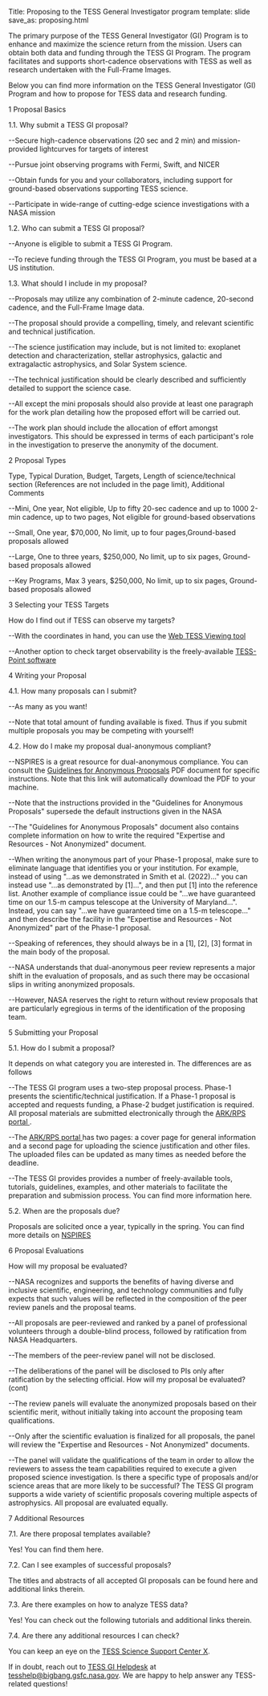 Title: Proposing to the TESS General Investigator program
template: slide
save_as: proposing.html


The primary purpose of the TESS General Investigator (GI) Program is to enhance and maximize the science return from the mission. Users can obtain both data and funding through the TESS GI Program. The program facilitates and supports short-cadence observations with TESS as well as research undertaken with the Full-Frame Images.

Below you can find more information on the TESS General Investigator (GI) Program and how to propose for TESS data and research funding.

1 Proposal Basics

1.1. Why submit a TESS GI proposal?

--Secure high-cadence observations (20 sec and 2 min) and mission-provided lightcurves for targets of interest

--Pursue joint observing programs with Fermi, Swift, and NICER

--Obtain funds for you and your collaborators, including support for ground-based observations supporting TESS science.

--Participate in wide-range of cutting-edge science investigations with a NASA mission

1.2. Who can submit a TESS GI proposal?

--Anyone is eligible to submit a TESS GI Program.

--To recieve funding through the TESS GI Program, you must be based at a US institution.

1.3. What should I include in my proposal?

--Proposals may utilize any combination of 2-minute cadence, 20-second cadence, and the Full-Frame Image data.

--The proposal should provide a compelling, timely, and relevant scientific and technical justification.

--The science justification may include, but is not limited to: exoplanet detection and characterization, stellar astrophysics, galactic and extragalactic astrophysics, and Solar System science.

--The technical justification should be clearly described and sufficiently detailed to support the science case.

--All except the mini proposals should also provide at least one paragraph for the work plan detailing how the proposed effort will be carried out.

--The work plan should include the allocation of effort amongst investigators. This should be expressed in terms of each participant's role in the investigation to preserve the anonymity of the document.

2 Proposal Types

Type, Typical Duration, Budget, Targets, Length of science/technical section (References are not included in the page limit), Additional Comments

--Mini, One year, Not eligible, Up to fifty 20-sec cadence and up to 1000 2-min cadence, up to two pages, Not eligible for ground-based observations

--Small, One year, $70,000, No limit, up to four pages,Ground-based proposals allowed

--Large, One to three years, $250,000, No limit, up to six pages, Ground-based proposals allowed

--Key Programs, Max 3 years, $250,000, No limit, up to six pages, Ground-based proposals allowed

3 Selecting your TESS Targets

How do I find out if TESS can observe my targets?

--With the coordinates in hand, you can use the <a href="https://heasarc.gsfc.nasa.gov/cgi-bin/tess/webtess/wtv.py" target="_blank">Web TESS Viewing tool</a>

--Another option to check target observability is the freely-available <a href="https://github.com/tessgi/tess-point" target="_blank">TESS-Point software</a>

4 Writing your Proposal

4.1. How many proposals can I submit?

--As many as you want!

--Note that total amount of funding available is fixed. Thus if you submit multiple proposals you may be competing with yourself!

4.2. How do I make my proposal dual-anonymous compliant?

--NSPIRES is a great resource for dual-anonymous compliance. You can consult the <a href="https://nspires.nasaprs.com/external/viewrepositorydocument/cmdocumentid=736703/solicitationId=%7B4B9CAAB3-D398-183A-B1F3-EF963DF415C7%7D/viewSolicitationDocument=1/Guidelines%20for%20Anonymous%20Proposals%20DAPR%20Doc%20Astro%20GO%20Programs.pdf" target="_blank">Guidelines for Anonymous Proposals</a> PDF document for specific instructions. Note that this link will automatically download the PDF to your machine.

--Note that the instructions provided in the "Guidelines for Anonymous Proposals" supersede the default instructions given in the NASA

--The "Guidelines for Anonymous Proposals" document also contains complete information on how to write the required "Expertise and Resources - Not Anonymized" document.

--When writing the anonymous part of your Phase-1 proposal, make sure to eliminate language that identifies you or your institution. For example, instead of using "...as we demonstrated in Smith et al. (2022)..." you can instead use "...as demonstrated by [1]...", and then put [1] into the reference list. Another example of compliance issue could be "...we have guaranteed time on our 1.5-m campus telescope at the University of Maryland...". Instead, you can say "...we have guaranteed time on a 1.5-m telescope..." and then describe the facility in the "Expertise and Resources - Not Anonymized" part of the Phase-1 proposal.

--Speaking of references, they should always be in a [1], [2], [3] format in the main body of the proposal.

--NASA understands that dual-anonymous peer review represents a major shift in the evaluation of proposals, and as such there may be occasional slips in writing anonymized proposals.

--However, NASA reserves the right to return without review proposals that are particularly egregious in terms of the identification of the proposing team.

5 Submitting your Proposal

5.1. How do I submit a proposal?

It depends on what category you are interested in. The differences are as follows

--The TESS GI program uses a two-step proposal process. Phase-1 presents the scientific/technical justification. If a Phase-1 proposal is accepted and requests funding, a Phase-2 budget justification is required. All proposal materials are submitted electronically through the <a href="https://heasarc.gsfc.nasa.gov/ark/rps/" target="_blank">ARK/RPS portal </a>.

--The <a href="https://heasarc.gsfc.nasa.gov/ark/rps/" target="_blank">ARK/RPS portal </a> has two pages: a cover page for general information and a second page for uploading the science justification and other files. The uploaded files can be updated as many times as needed before the deadline.

--The TESS GI provides provides a number of freely-available tools, tutorials, guidelines, examples, and other materials to facilitate the preparation and submission process. You can find more information here.

5.2. When are the proposals due?

Proposals are solicited once a year, typically in the spring. You can find more details on <a href="https://nspires.nasaprs.com/external/" target="_blank">NSPIRES</a>

6 Proposal Evaluations

How will my proposal be evaluated?

--NASA recognizes and supports the benefits of having diverse and inclusive scientific, engineering, and technology communities and fully expects that such values will be reflected in the composition of the peer review panels and the proposal teams.

--All proposals are peer-reviewed and ranked by a panel of professional volunteers through a double-blind process, followed by ratification from NASA Headquarters.

--The members of the peer-review panel will not be disclosed.

--The deliberations of the panel will be disclosed to PIs only after ratification by the selecting official.
How will my proposal be evaluated? (cont)

--The review panels will evaluate the anonymized proposals based on their scientific merit, without initially taking into account the proposing team qualifications.

--Only after the scientific evaluation is finalized for all proposals, the panel will review the "Expertise and Resources - Not Anonymized" documents.

--The panel will validate the qualifications of the team in order to allow the reviewers to assess the team capabilities required to execute a given proposed science investigation.
Is there a specific type of proposals and/or science areas that are more likely to be successful?
The TESS GI program supports a wide variety of scientific proposals covering multiple aspects of astrophysics. All proposal are evaluated equally.


7 Additional Resources

7.1. Are there proposal templates available?

Yes! You can find them here.

7.2. Can I see examples of successful proposals?

The titles and abstracts of all accepted GI proposals can be found here and additional links therein.

7.3. Are there examples on how to analyze TESS data?

Yes! You can check out the following tutorials and additional links therein.

7.4. Are there any additional resources I can check?

You can keep an eye on the <a href="https://twitter.com/tesshelp?lang=en" target="_blank">TESS Science Support Center X</a>. 

If in doubt, reach out to <a href="https://heasarc.gsfc.nasa.gov/docs/tess/helpdesk.html" target="_blank"> TESS GI Helpdesk</a> at tesshelp@bigbang.gsfc.nasa.gov. We are happy to help answer any TESS-related questions!